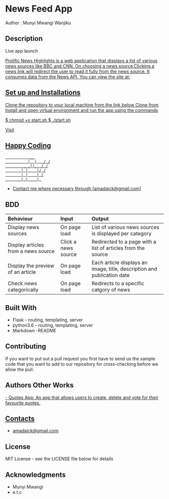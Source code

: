 # News Feed App

Author : Munyi Mwangi Wanjiku

## Description

Live app launch <a href = 'https://munyi-news.herokuapp.com/'>

Prolific News Highlights is a web application that displays a list of various news sources like BBC and CNN. On choosing a news source.Clicking a news link will redirect the user to read it fully from the news source. It consumes data from the News API.
You can view the site at:<a href = 'https://newsapi.org/'>

## Set up and Installations

Clone the repository to your local machine from the link below
Clone from <a href='https://github.com/Munyiwamwangi/NewsFeed.git'>
Install and open virtual environment and run the app using the commands

  $ chmod +x start.sh
  $ ./start.sh

Visit <a href = 'https://newsapi.org/'>

## Happy Coding

               __
              |  |   / /
            _ _||_  / /
           | |    |/ /
           | |    | /
           | |    | 

* Contact me where necessary through [amadaick@gmail.com]

## BDD

|Behaviour   |  Input | Output|
|:--------|:---------|:--------------|
|Display news sources| On page load|List of various news sources is displayed per category|
|Display articles from a news source|Click a news source|Redirected to a page with a list of articles from the source|
|Display the preview of an article|On page load|Each article displays an image, title, description and publication date|
|Check news categorically |On page load|Redirects to a specific catgory of news|

## Built With

* Flask - routing, templating, server
* python3.6 - routing, templating, server
* Markdown -README

## Contributing

If you want to put out a pull request you first have to send us the sample code that you want to add to our repository for cross-checking before we allow the pull.

## Authors Other Works

<a href = 'https://munyiwamwangi.github.io/Quotes-App/'> - Quotes App: An app that allows users to create, delete and vote for their favourite quotes.

## Contacts

* amadaick@gmail.com

## License

 MIT License - see the LICENSE file below for details

## Acknowledgments

* Munyi Mwangi
* e.t.c
